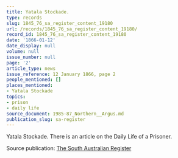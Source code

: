 ```yaml
---
title: Yatala Stockade.
type: records
slug: 1845_76_sa_register_content_19180
url: /records/1845_76_sa_register_content_19180/
record_id: 1845_76_sa_register_content_19180
date: '1866-01-12'
date_display: null
volume: null
issue_number: null
page: '2'
article_type: news
issue_reference: 12 January 1866, page 2
people_mentioned: []
places_mentioned:
- Yatala Stockade
topics:
- prison
- daily life
source_document: 1985-87_Northern__Argus.md
publication_slug: sa-register
---
```


Yatala Stockade.  There is an article on the Daily Life of a Prisoner.

Source publication: [The South Australian Register](/publications/sa-register/)
